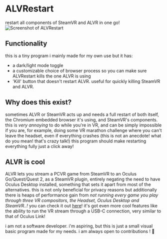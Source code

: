 # ALVRestart

restart all components of SteamVR and ALVR in one go!
![Screenshot of ALVRestart](https://soafen.love/software/ALVRestart/ALVRestart_render.png)

## Functionality

this is a tiny program i mainly made for my own use but it has:
- a dark/light mode toggle
- a customizable choice of browser process so you can make sure ALVRestart kills the one ALVR is using
- 'Kill' button that doesn't restart ALVR. useful for quickly killing SteamVR and ALVR.

## Why does this exist?

sometimes ALVR or SteamVR acts up and needs a full restart of both itself, the Chromium embedded browser it's using, and SteamVR's components.
this is *very annoying* to do while you're in VR, and can be simply impossible if you are, for example, doing some VR marathon challenge where you can't leave the headset, even if everything crashes (this is not an anecdote! what do you mean! that's crazy talk!)
this program should make restarting everything fully just a click away!

## ALVR is cool

ALVR lets you stream a PCVR game from SteamVR to an Oculus Go/Quest/Quest 2, as a SteamVR plugin, entirely negating the need to have Oculus Desktop installed, something that sets it apart from most of the alternatives. this is not only beneficial for privacy reasons but additionally there is heaps of performance gain from *not running every game you play through three VR compositors, the Headset, Oculus Desktop and SteamVR..!* you can check it out [here](https://github.com/alvr-org/ALVR)! it's got even more cool features like the ability to run the VR stream through a USB-C connection, very similar to that of Oculus Link!

i am not a software developer. i'm aspiring, but this is just a small visual basic program made for my needs.
i am always open to contributions ! 💖
